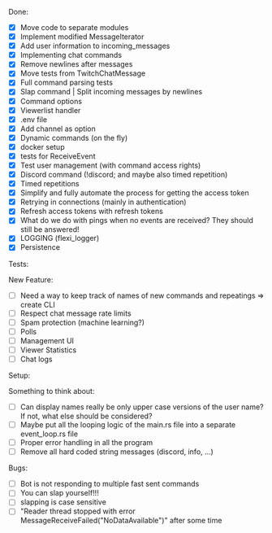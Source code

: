 Done:
- [X] Move code to separate modules
- [X] Implement modified MessageIterator
- [X] Add user information to incoming_messages
- [X] Implementing chat commands
- [X] Remove newlines after messages
- [X] Move tests from TwitchChatMessage
- [X] Full command parsing tests
- [X] Slap command | Split incoming messages by newlines
- [X] Command options
- [X] Viewerlist handler
- [X] .env file
- [X] Add channel as option
- [X] Dynamic commands (on the fly)
- [X] docker setup
- [X] tests for ReceiveEvent
- [X] Test user management (with command access rights)
- [X] Discord command (!discord; and maybe also timed repetition)
- [X] Timed repetitions
- [X] Simplify and fully automate the process for getting the access token
- [X] Retrying in connections (mainly in authentication)
- [X] Refresh access tokens with refresh tokens
- [X] What do we do with pings when no events are received? They should still be answered!
- [X] LOGGING (flexi_logger)
- [X] Persistence

Tests:

New Feature:
- [ ] Need a way to keep track of names of new commands and repeatings => create CLI
- [ ] Respect chat message rate limits
- [ ] Spam protection (machine learning?)
- [ ] Polls
- [ ] Management UI
- [ ] Viewer Statistics
- [ ] Chat logs

Setup:

Something to think about:
- [ ] Can display names really be only upper case versions of the user name? If not, what else should be considered?
- [ ] Maybe put all the looping logic of the main.rs file into a separate event_loop.rs file
- [ ] Proper error handling in all the program
- [ ] Remove all hard coded string messages (discord, info, ...)

Bugs:
- [ ] Bot is not responding to multiple fast sent commands
- [ ] You can slap yourself!!!
- [ ] slapping is case sensitive
- [ ] "Reader thread stopped with error MessageReceiveFailed("NoDataAvailable")" after some time

